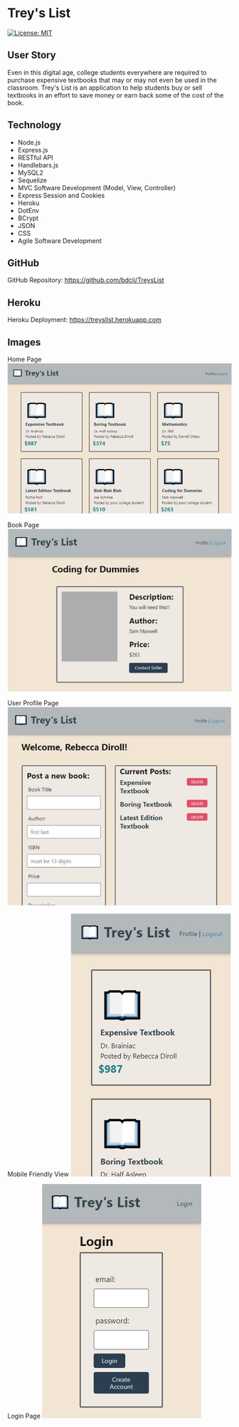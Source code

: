 # Trey's List

[![License: MIT](https://img.shields.io/badge/Licens-MIT-yellow.svg)](https://opensource.org/licenses/MIT)

## User Story
Even in this digital age, college students everywhere are required to purchase expensive textbooks that may or may not even be used in the classroom. Trey's List is an application to help students buy or sell textbooks in an effort to save money or earn back some of the cost of the book.

## Technology
* Node.js
* Express.js
* RESTful API
* Handlebars.js
* MySQL2
* Sequelize
* MVC Software Development (Model, View, Controller)
* Express Session and Cookies
* Heroku
* DotEnv
* BCrypt
* JSON
* CSS
* Agile Software Development

## GitHub
GitHub Repository: https://github.com/bdcii/TreysList

## Heroku
Heroku Deployment: https://treyslist.herokuapp.com

## Images
Home Page
![Trey's List Home Page](/assets/Image-1-Homepage.jpg)

Book Page
![Book Page](/assets/Image-2-One-Book.jpg)

User Profile Page
![User Profile](/assets/Image-3-User-Profile.jpg)

Mobile Friendly View
![Mobile Friendly View](/assets/Image-4-Mobile-Friendly.jpg)

Login Page
![Login Page](/assets/Image-5-Login-Page.jpg)